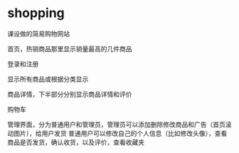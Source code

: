 # shopping
课设做的简易购物网站

首页，热销商品那里显示销量最高的几件商品

登录和注册

显示所有商品或根据分类显示

商品详情，下半部分分别显示商品详情和评价

购物车

管理界面，分为普通用户和管理员，管理员可以添加删除修改商品和广告（首页滚动图片），给用户发货
普通用户可以修改自己的个人信息（比如修改头像），查看商品是否发货，确认收货，以及评价，查看收藏夹


